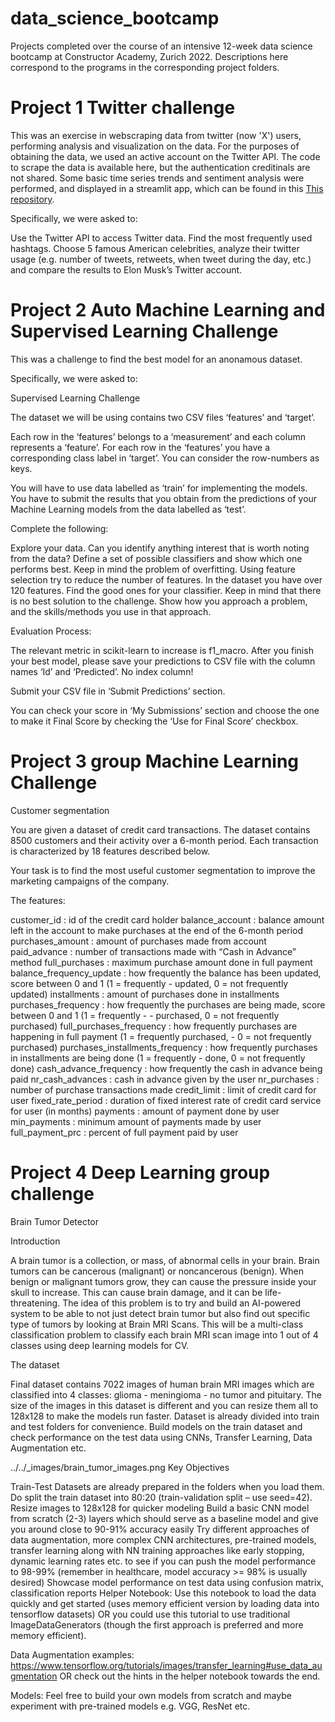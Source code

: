 # data_science_bootcamp
Projects completed over the course of an intensive 12-week data science bootcamp at Constructor Academy, Zurich 2022. Descriptions here correspond to the programs in the corresponding project folders. 

# Project 1 Twitter challenge 
This was an exercise in webscraping data from twitter (now 'X') users, performing analysis and visualization on the data. 
For the purposes of obtaining the data, we used an active account on the Twitter API. The code to scrape the data is available here, but the authentication creditinals are not shared. 
Some basic time series trends and sentiment analysis were performed, and displayed in a streamlit app, which can be found in this [This repository](https://github.com/hlc-astro/twitter_streamlit_hlc). 



Specifically, we were asked to:

Use the Twitter API to access Twitter data. Find the most frequently used hashtags. Choose 5 famous American celebrities, analyze their twitter usage (e.g. number of tweets, retweets, when tweet during the day, etc.) and compare the results to Elon Musk’s Twitter account.



# Project 2 Auto Machine Learning and Supervised Learning Challenge
This was a challenge to find the best model for an anonamous dataset. 

Specifically, we were asked to:

Supervised Learning Challenge

The dataset we will be using contains two CSV files ‘features’ and ‘target’.

Each row in the ‘features’ belongs to a ‘measurement’ and each column represents a ‘feature’. For each row in the ‘features’ you have a corresponding class label in ‘target’. You can consider the row-numbers as keys.

You will have to use data labelled as ‘train’ for implementing the models. You have to submit the results that you obtain from the predictions of your Machine Learning models from the data labelled as ‘test’.

Complete the following:

Explore your data. Can you identify anything interest that is worth noting from the data?
Define a set of possible classifiers and show which one performs best. Keep in mind the problem of overfitting.
Using feature selection try to reduce the number of features. In the dataset you have over 120 features. Find the good ones for your classifier.
Keep in mind that there is no best solution to the challenge. Show how you approach a problem, and the skills/methods you use in that approach.

Evaluation Process:

The relevant metric in scikit-learn to increase is f1_macro. After you finish your best model, please save your predictions to CSV file with the column names ‘Id’ and ‘Predicted’. No index column!

Submit your CSV file in ‘Submit Predictions’ section.

You can check your score in ‘My Submissions’ section and choose the one to make it Final Score by checking the ‘Use for Final Score’ checkbox.

# Project 3 group Machine Learning Challenge

Customer segmentation

You are given a dataset of credit card transactions. The dataset contains 8500 customers and their activity over a 6-month period. Each transaction is characterized by 18 features described below.

Your task is to find the most useful customer segmentation to improve the marketing campaigns of the company.

The features:

customer_id : id of the credit card holder
balance_account : balance amount left in the account to make purchases at the end of the 6-month period
purchases_amount : amount of purchases made from account
paid_advance : number of transactions made with “Cash in Advance” method
full_purchases : maximum purchase amount done in full payment
balance_frequency_update : how frequently the balance has been updated, score between 0 and 1 (1 = frequently - updated, 0 = not frequently updated)
installments : amount of purchases done in installments
purchases_frequency : how frequently the purchases are being made, score between 0 and 1 (1 = frequently - - purchased, 0 = not frequently purchased)
full_purchases_frequency : how frequently purchases are happening in full payment (1 = frequently purchased, - 0 = not frequently purchased)
purchases_installments_frequency : how frequently purchases in installments are being done (1 = frequently - done, 0 = not frequently done)
cash_advance_frequency : how frequently the cash in advance being paid
nr_cash_advances : cash in advance given by the user
nr_purchases : number of purchase transactions made
credit_limit : limit of credit card for user
fixed_rate_period : duration of fixed interest rate of credit card service for user (in months)
payments : amount of payment done by user
min_payments : minimum amount of payments made by user
full_payment_prc : percent of full payment paid by user

# Project 4 Deep Learning group challenge

Brain Tumor Detector

Introduction

A brain tumor is a collection, or mass, of abnormal cells in your brain. Brain tumors can be cancerous (malignant) or noncancerous (benign). When benign or malignant tumors grow, they can cause the pressure inside your skull to increase. This can cause brain damage, and it can be life-threatening. The idea of this problem is to try and build an AI-powered system to be able to not just detect brain tumor but also find out specific type of tumors by looking at Brain MRI Scans. This will be a multi-class classification problem to classify each brain MRI scan image into 1 out of 4 classes using deep learning models for CV.

The dataset

Final dataset contains 7022 images of human brain MRI images which are classified into 4 classes: glioma - meningioma - no tumor and pituitary. The size of the images in this dataset is different and you can resize them all to 128x128 to make the models run faster. Dataset is already divided into train and test folders for convenience. Build models on the train dataset and check performance on the test data using CNNs, Transfer Learning, Data Augmentation etc.

../../_images/brain_tumor_images.png
Key Objectives

Train-Test Datasets are already prepared in the folders when you load them. Do split the train dataset into 80:20 (train-validation split – use seed=42). Resize images to 128x128 for quicker modeling
Build a basic CNN model from scratch (2-3) layers which should serve as a baseline model and give you around close to 90-91% accuracy easily
Try different approaches of data augmentation, more complex CNN architectures, pre-trained models, transfer learning along with NN training approaches like early stopping, dynamic learning rates etc. to see if you can push the model performance to 98-99% (remember in healthcare, model accuracy >= 98% is usually desired)
Showcase model performance on test data using confusion matrix, classification reports
Helper Notebook: Use this notebook to load the data quickly and get started (uses memory efficient version by loading data into tensorflow datasets) OR you could use this tutorial to use traditional ImageDataGenerators (though the first approach is preferred and more memory efficient).

Data Augmentation examples: https://www.tensorflow.org/tutorials/images/transfer_learning#use_data_augmentation OR check out the hints in the helper notebook towards the end.

Models: Feel free to build your own models from scratch and maybe experiment with pre-trained models e.g. VGG, ResNet etc.





